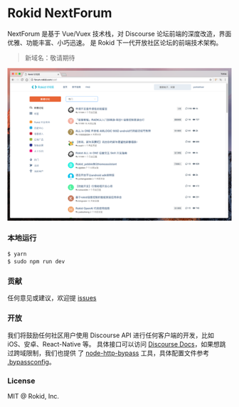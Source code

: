 # Rokid NextForum

NextForum 是基于 Vue/Vuex 技术栈，对 Discourse 论坛前端的深度改造，界面优雅、功能丰富、小巧迅速。
是 Rokid 下一代开放社区论坛的前端技术架构。

> 新域名：敬请期待

[![img](screenshot.png)](screenshot.png)

### 本地运行

```sh
$ yarn
$ sudo npm run dev
```

### 贡献

任何意见或建议，欢迎提 [issues](issues/new)

### 开放

我们将鼓励任何社区用户使用 Discourse API 进行任何客户端的开发，比如 iOS、安卓、React-Native 等。
具体接口可以访问 [Discourse Docs](http://docs.discourse.org/)，如果想跳过跨域限制，我们也提供
了 [node-http-bypass](https://github.com/Rokid/node-http-bypass) 工具，具体配置文件参考
[.bypassconfig](.bypassconfig)。

### License

MIT @ Rokid, Inc.
